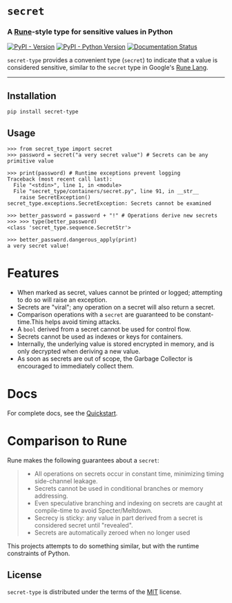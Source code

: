 # `secret`
### A [Rune](https://github.com/google/rune)-style type for sensitive values in Python

[![PyPI - Version](https://img.shields.io/pypi/v/secret-type.svg)](https://pypi.org/project/secret-type)
[![PyPI - Python Version](https://img.shields.io/pypi/pyversions/secret-type.svg)](https://pypi.org/project/secret-type)
[![Documentation Status](https://readthedocs.org/projects/python-secret-type/badge/?version=latest)](https://python-secret-type.readthedocs.io/en/latest/?badge=latest)

`secret-type` provides a convenient type (`secret`) to indicate that a value is considered sensitive, similar to the `secret` type in Google's [Rune Lang](https://github.com/google/rune).

---

## Installation

```console
pip install secret-type
```

## Usage

```pycon
>>> from secret_type import secret
>>> password = secret("a very secret value") # Secrets can be any primitive value

>>> print(password) # Runtime exceptions prevent logging
Traceback (most recent call last):
  File "<stdin>", line 1, in <module>
  File "secret_type/containers/secret.py", line 91, in __str__
    raise SecretException()
secret_type.exceptions.SecretException: Secrets cannot be examined

>>> better_password = password + "!" # Operations derive new secrets
>>> >>> type(better_password)
<class 'secret_type.sequence.SecretStr'>

>>> better_password.dangerous_apply(print)
a very secret value!
```

# Features
  - When marked as secret, values cannot be printed or logged; attempting to do so will raise an exception.
  - Secrets are "viral"; any operation on a secret will also return a secret.
  - Comparison operations with a `secret` are guaranteed to be constant-time.This helps avoid timing attacks.
  - A `bool` derived from a secret cannot be used for control flow.
  - Secrets cannot be used as indexes or keys for containers.
  - Internally, the underlying value is stored encrypted in memory, and is only decrypted when deriving a new value.
  - As soon as secrets are out of scope, the Garbage Collector is encouraged to immediately collect them.

# Docs

For complete docs, see the [Quickstart](https://python-secret-type.readthedocs.io/en/latest/quickstart/).
# Comparison to Rune
Rune makes the following guarantees about a `secret`:

> - All operations on secrets occur in constant time, minimizing timing side-channel leakage.
> - Secrets cannot be used in conditional branches or memory addressing.
> - Even speculative branching and indexing on secrets are caught at compile-time to avoid Specter/Meltdown.
> - Secrecy is sticky: any value in part derived from a secret is considered secret until "revealed".
> - Secrets are automatically zeroed when no longer used

This projects attempts to do something similar, but with the runtime constraints of Python.

## License

`secret-type` is distributed under the terms of the [MIT](https://spdx.org/licenses/MIT.html) license.
